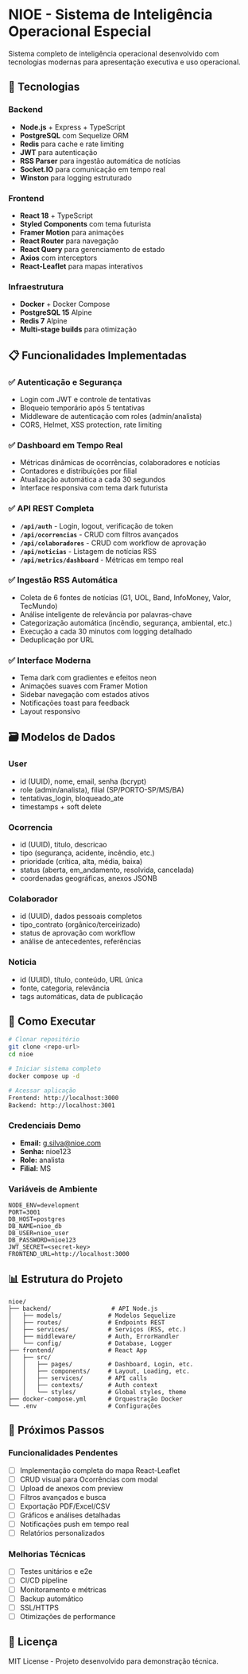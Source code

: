 # NIOE - Sistema de Inteligência Operacional Especial

Sistema completo de inteligência operacional desenvolvido com tecnologias modernas para apresentação executiva e uso operacional.

## 🚀 Tecnologias

### Backend
- **Node.js** + Express + TypeScript
- **PostgreSQL** com Sequelize ORM
- **Redis** para cache e rate limiting
- **JWT** para autenticação
- **RSS Parser** para ingestão automática de notícias
- **Socket.IO** para comunicação em tempo real
- **Winston** para logging estruturado

### Frontend
- **React 18** + TypeScript
- **Styled Components** com tema futurista
- **Framer Motion** para animações
- **React Router** para navegação
- **React Query** para gerenciamento de estado
- **Axios** com interceptors
- **React-Leaflet** para mapas interativos

### Infraestrutura
- **Docker** + Docker Compose
- **PostgreSQL 15** Alpine
- **Redis 7** Alpine
- **Multi-stage builds** para otimização

## 📋 Funcionalidades Implementadas

### ✅ Autenticação e Segurança
- Login com JWT e controle de tentativas
- Bloqueio temporário após 5 tentativas
- Middleware de autenticação com roles (admin/analista)
- CORS, Helmet, XSS protection, rate limiting

### ✅ Dashboard em Tempo Real
- Métricas dinâmicas de ocorrências, colaboradores e notícias
- Contadores e distribuições por filial
- Atualização automática a cada 30 segundos
- Interface responsiva com tema dark futurista

### ✅ API REST Completa
- **`/api/auth`** - Login, logout, verificação de token
- **`/api/ocorrencias`** - CRUD com filtros avançados
- **`/api/colaboradores`** - CRUD com workflow de aprovação
- **`/api/noticias`** - Listagem de notícias RSS
- **`/api/metrics/dashboard`** - Métricas em tempo real

### ✅ Ingestão RSS Automática
- Coleta de 6 fontes de notícias (G1, UOL, Band, InfoMoney, Valor, TecMundo)
- Análise inteligente de relevância por palavras-chave
- Categorização automática (incêndio, segurança, ambiental, etc.)
- Execução a cada 30 minutos com logging detalhado
- Deduplicação por URL

### ✅ Interface Moderna
- Tema dark com gradientes e efeitos neon
- Animações suaves com Framer Motion
- Sidebar navegação com estados ativos
- Notificações toast para feedback
- Layout responsivo

## 🗃️ Modelos de Dados

### User
- id (UUID), nome, email, senha (bcrypt)
- role (admin/analista), filial (SP/PORTO-SP/MS/BA)
- tentativas_login, bloqueado_ate
- timestamps + soft delete

### Ocorrencia
- id (UUID), titulo, descricao
- tipo (segurança, acidente, incêndio, etc.)
- prioridade (crítica, alta, média, baixa)
- status (aberta, em_andamento, resolvida, cancelada)
- coordenadas geográficas, anexos JSONB

### Colaborador
- id (UUID), dados pessoais completos
- tipo_contrato (orgânico/terceirizado)
- status de aprovação com workflow
- análise de antecedentes, referências

### Noticia
- id (UUID), título, conteúdo, URL única
- fonte, categoria, relevância
- tags automáticas, data de publicação

## 🐳 Como Executar

```bash
# Clonar repositório
git clone <repo-url>
cd nioe

# Iniciar sistema completo
docker compose up -d

# Acessar aplicação
Frontend: http://localhost:3000
Backend: http://localhost:3001
```

### Credenciais Demo
- **Email:** g.silva@nioe.com
- **Senha:** nioe123
- **Role:** analista
- **Filial:** MS

### Variáveis de Ambiente
```env
NODE_ENV=development
PORT=3001
DB_HOST=postgres
DB_NAME=nioe_db
DB_USER=nioe_user
DB_PASSWORD=nioe123
JWT_SECRET=<secret-key>
FRONTEND_URL=http://localhost:3000
```

## 📊 Estrutura do Projeto

```
nioe/
├── backend/                 # API Node.js
│   ├── models/             # Modelos Sequelize
│   ├── routes/             # Endpoints REST
│   ├── services/           # Serviços (RSS, etc.)
│   ├── middleware/         # Auth, ErrorHandler
│   └── config/             # Database, Logger
├── frontend/               # React App
│   ├── src/
│   │   ├── pages/          # Dashboard, Login, etc.
│   │   ├── components/     # Layout, Loading, etc.
│   │   ├── services/       # API calls
│   │   ├── contexts/       # Auth context
│   │   └── styles/         # Global styles, theme
├── docker-compose.yml      # Orquestração Docker
└── .env                    # Configurações
```

## 🔄 Próximos Passos

### Funcionalidades Pendentes
- [ ] Implementação completa do mapa React-Leaflet
- [ ] CRUD visual para Ocorrências com modal
- [ ] Upload de anexos com preview
- [ ] Filtros avançados e busca
- [ ] Exportação PDF/Excel/CSV
- [ ] Gráficos e análises detalhadas
- [ ] Notificações push em tempo real
- [ ] Relatórios personalizados

### Melhorias Técnicas
- [ ] Testes unitários e e2e
- [ ] CI/CD pipeline
- [ ] Monitoramento e métricas
- [ ] Backup automático
- [ ] SSL/HTTPS
- [ ] Otimizações de performance

## 📄 Licença

MIT License - Projeto desenvolvido para demonstração técnica.